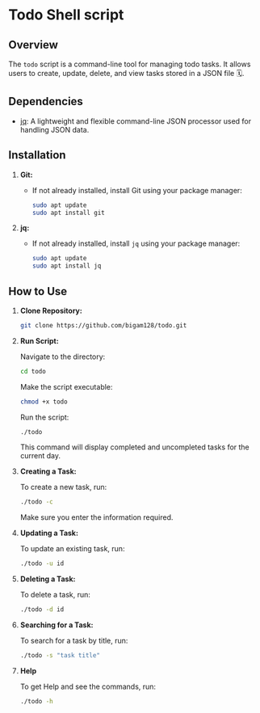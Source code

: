 # Todo Shell script 

## Overview

The `todo` script is a command-line tool for managing todo tasks. It allows users to create, update, delete, and view tasks stored in a JSON file 🗓️.

## Dependencies

- [jq](https://stedolan.github.io/jq/): A lightweight and flexible command-line JSON processor used for handling JSON data.

## Installation

1. **Git:**
   - If not already installed, install Git using your package manager:
     ```bash
     sudo apt update
     sudo apt install git
     ```

2. **jq:**
   - If not already installed, install `jq` using your package manager:
     ```bash
     sudo apt update
     sudo apt install jq
     ```

## How to Use

1. **Clone Repository:**
   ```bash
   git clone https://github.com/bigam128/todo.git

2. **Run Script:**

   Navigate to the directory:
     ```bash
     cd todo
     ```
   Make the script executable: 
      ```bash
      chmod +x todo
      ```
   Run the script:
     ```bash
     ./todo
     ```
     This command will display completed and uncompleted tasks for the current day.


3. **Creating a Task:**

    To create a new task, run:

    ```bash
    ./todo -c
    ```
    Make sure you enter the information required.


4. **Updating a Task:**

    To update an existing task, run:

    ```bash
    ./todo -u id
    ```


5. **Deleting a Task:**

    To delete a task, run:

    ```bash
    ./todo -d id
    ```

    
6. **Searching for a Task:**

    To search for a task by title, run:

    ```bash
    ./todo -s "task title"
    ```

7. **Help** 

    To get Help and see the commands, run:

    ```bash
    ./todo -h
    ```


